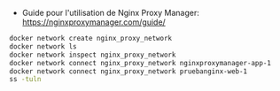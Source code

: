 - Guide pour l'utilisation de Nginx Proxy Manager: https://nginxproxymanager.com/guide/

```sh
docker network create nginx_proxy_network
docker network ls
docker network inspect nginx_proxy_network
docker network connect nginx_proxy_network nginxproxymanager-app-1
docker network connect nginx_proxy_network pruebanginx-web-1
ss -tuln
```
